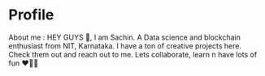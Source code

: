 # Profile
About me : 
HEY GUYS 🤟, I am Sachin. A Data science and blockchain enthusiast from NIT, Karnataka. I have a ton of creative projects here. Check them out and reach out to me. 
Lets collaborate, learn n have lots of fun ❤️‍🔥💯
